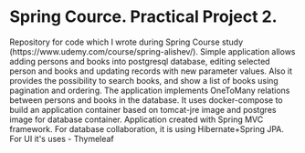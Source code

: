 <h1>Spring Cource. Practical Project 2.</h1>
Repository for code which I wrote during Spring Course study (https://www.udemy.com/course/spring-alishev/). Simple application allows adding persons and books into postgresql database, editing selected person and books and updating records with new parameter values. Also it provides the possibility to search books, and show a list of books using pagination and ordering. The application implements OneToMany relations between persons and books in the database. It uses docker-compose to build an application container based on tomcat-jre image and postgres image for database container. Application created with Spring MVC framework. For database collaboration, it is using Hibernate+Spring JPA. For UI it's uses - Thymeleaf
